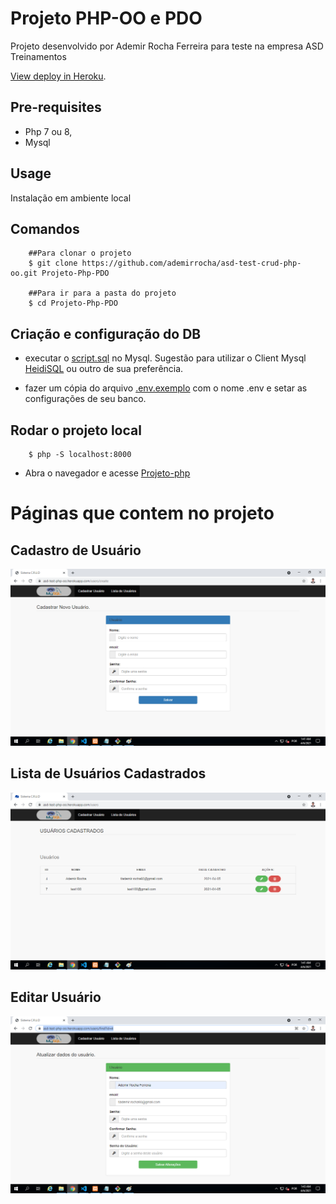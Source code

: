 # Projeto PHP-OO e PDO 

Projeto desenvolvido por Ademir Rocha Ferreira para teste na empresa ASD Treinamentos


[View deploy in Heroku](https://asd-test-php-oo.herokuapp.com/).

## Pre-requisites
 
 * Php 7 ou 8,
 * Mysql 

## Usage

Instalação em ambiente local


## Comandos

```
    ##Para clonar o projeto
    $ git clone https://github.com/ademirrocha/asd-test-crud-php-oo.git Projeto-Php-PDO

    ##Para ir para a pasta do projeto
    $ cd Projeto-Php-PDO
```

## Criação e configuração do DB

* executar o [script.sql](https://github.com/ademirrocha/asd-test-crud-php-oo/blob/main/script.sql) no Mysql. Sugestão para utilizar o Client Mysql [HeidiSQL](https://www.heidisql.com/download.php) ou outro de sua preferência.

* fazer um cópia do arquivo [.env.exemplo](https://github.com/ademirrocha/asd-test-crud-php-oo/blob/main/.env.exemplo) com o nome .env e setar as configurações de seu banco.

## Rodar o projeto local

```
    $ php -S localhost:8000
```

* Abra o navegador e acesse [Projeto-php](http://localhost:8000)



# Páginas que contem no projeto

## Cadastro de Usuário

![Cadastro de usuários](https://github.com/ademirrocha/asd-test-crud-php-oo/blob/main/examples/create-users.png)



## Lista de Usuários Cadastrados

![Listagem de usuários](https://github.com/ademirrocha/asd-test-crud-php-oo/blob/main/examples/lista-users.png)



## Editar Usuário

![Editar usuário](https://github.com/ademirrocha/asd-test-crud-php-oo/blob/main/examples/update-users.png)